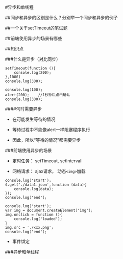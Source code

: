 #异步和单线程




##同步和异步的区别是什么？分别举一个同步和异步的例子




##一个关于setTimeout的笔试题





##前端使用异步的场景有哪些




##知识点





###什么是异步（对比同步）

```console.log(100);
setTimeout(function (){
    console.log(200);
},1000)
console.log(300);
```

```
console.log(100);
alert(200);    //1秒钟后点击确认
console.log(300);
```



####何时需要异步

- 在可能发生等待的情况

- 等待过程中不能像alert一样阻塞程序执行

- 因此，所以“等待的情况”都需要异步



###前端使用异步的场景

- 定时任务： setTimeout, setInterval

- 网络请求： ajax请求， 动态`<img>`加载

```
console.log('start');
$.get('./data1.json',function (data){
    console.log(data);
});
console.log('end');
```

```
console.log('start');
var img = document.createElement('img');
img.onclick = function (){
    console.log('loaded');
}
img.src = './xxx.png';
console.log('end');
```


- 事件绑定




###异步和单线程







































































